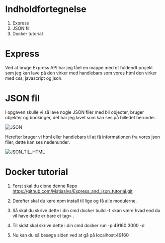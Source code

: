 # Indholdfortegnelse
1. Express
2. JSON fil
3. Docker tutorial

# Express
Ved at bruge Express API har jeg fået en mappe med et fuldendt projekt som jeg kan lave på den virker med handlebars som vores html den virker med css, javascript og json.

# JSON fil
I opgaven skulle vi så lave nogle JSON filer med bil objecter, bruger objekter og bookinger, det har jeg lavet som kan ses på billedet herunder.

![JSON](https://user-images.githubusercontent.com/54976149/94660698-4f4c0000-0306-11eb-94d0-56bd521a253a.PNG)

Herefter bruger vi html eller handlebars til at få informationen fra vores json filer, dette kan ses nedenunder.

![JSON_TIL_HTML](https://user-images.githubusercontent.com/54976149/94660851-8a4e3380-0306-11eb-9724-2b0a4f2203b6.PNG)

# Docker tutorial

1. Først skal du clone denne Repo https://github.com/Matiaslys/Express_and_json_tutorial.git

2. Derefter skal du køre npm install til lige og få alle modulerne.

3. Så skal du skrive dette i din cmd docker build -t <kan være hvad end du vil have dette er bare et tag> .

4. Til sidst skal skrive dette i din cmd docker run -p 49160:3000 -d <Dit tag>

5. Nu kan du så besøge siden ved at gå på localhost:49160
